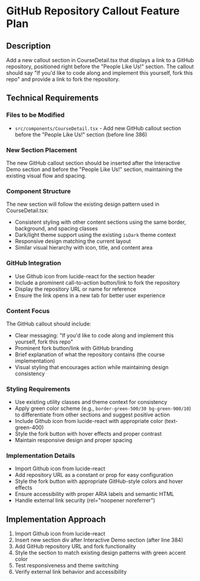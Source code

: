 # GitHub Repository Callout Feature Plan

## Description
Add a new callout section in CourseDetail.tsx that displays a link to a GitHub repository, positioned right before the "People Like Us!" section. The callout should say "If you'd like to code along and implement this yourself, fork this repo" and provide a link to fork the repository.

## Technical Requirements

### Files to be Modified
- `src/components/CourseDetail.tsx` - Add new GitHub callout section before the "People Like Us!" section (before line 386)

### New Section Placement
The new GitHub callout section should be inserted after the Interactive Demo section and before the "People Like Us!" section, maintaining the existing visual flow and spacing.

### Component Structure
The new section will follow the existing design pattern used in CourseDetail.tsx:
- Consistent styling with other content sections using the same border, background, and spacing classes
- Dark/light theme support using the existing `isDark` theme context
- Responsive design matching the current layout
- Similar visual hierarchy with icon, title, and content area

### GitHub Integration
- Use Github icon from lucide-react for the section header
- Include a prominent call-to-action button/link to fork the repository
- Display the repository URL or name for reference
- Ensure the link opens in a new tab for better user experience

### Content Focus
The GitHub callout should include:
- Clear messaging: "If you'd like to code along and implement this yourself, fork this repo"
- Prominent fork button/link with GitHub branding
- Brief explanation of what the repository contains (the course implementation)
- Visual styling that encourages action while maintaining design consistency

### Styling Requirements
- Use existing utility classes and theme context for consistency
- Apply green color scheme (e.g., `border-green-500/30 bg-green-900/10`) to differentiate from other sections and suggest positive action
- Include Github icon from lucide-react with appropriate color (text-green-400)
- Style the fork button with hover effects and proper contrast
- Maintain responsive design and proper spacing

### Implementation Details
- Import Github icon from lucide-react
- Add repository URL as a constant or prop for easy configuration
- Style the fork button with appropriate GitHub-style colors and hover effects
- Ensure accessibility with proper ARIA labels and semantic HTML
- Handle external link security (rel="noopener noreferrer")

## Implementation Approach
1. Import Github icon from lucide-react
2. Insert new section div after Interactive Demo section (after line 384)
3. Add GitHub repository URL and fork functionality
4. Style the section to match existing design patterns with green accent color
5. Test responsiveness and theme switching
6. Verify external link behavior and accessibility